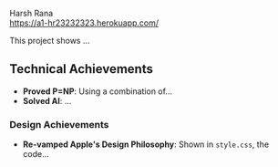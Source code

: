 Harsh Rana <br>
https://a1-hr23232323.herokuapp.com/

This project shows ...

## Technical Achievements
- **Proved P=NP**: Using a combination of...
- **Solved AI**: ...

### Design Achievements
- **Re-vamped Apple's Design Philosophy**: Shown in `style.css`, the code...


